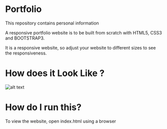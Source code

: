 # Portfolio
This repository contains personal information

A responsive portfolio website is to be built from scratch with HTML5, CSS3 and BOOTSTRAP3. 

It is a responsive website, so adjust your website to different sizes to see the responsiveness. 

# How does it Look Like ?

![alt text]()


# How do I run this?

To view the website, open index.html using a browser


